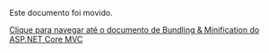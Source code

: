 Este documento foi movido.

[Clique para navegar até o documento de Bundling & Minification do ASP.NET Core MVC](../UI/AspNetCore/Bundling-Minification.md)